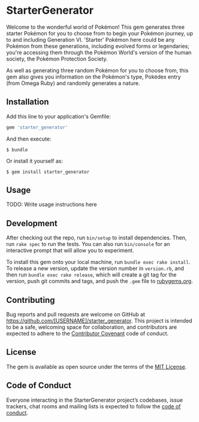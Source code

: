 # StarterGenerator

Welcome to the wonderful world of Pokémon! This gem generates three starter Pokémon for you to choose from to begin your Pokémon journey, up to and including Generation VI. 'Starter' Pokémon here could be any Pokémon from these generations, including evolved forms or legendaries; you're accessing them through the Pokémon World's version of the human society, the Pokémon Protection Society.

As well as generating three random Pokémon for you to choose from, this gem also gives you information on the Pokémon's type, Pokédex entry (from Omega Ruby) and randomly generates a nature.

## Installation

Add this line to your application's Gemfile:

```ruby
gem 'starter_generator'
```

And then execute:

    $ bundle

Or install it yourself as:

    $ gem install starter_generator

## Usage

TODO: Write usage instructions here

## Development

After checking out the repo, run `bin/setup` to install dependencies. Then, run `rake spec` to run the tests. You can also run `bin/console` for an interactive prompt that will allow you to experiment.

To install this gem onto your local machine, run `bundle exec rake install`. To release a new version, update the version number in `version.rb`, and then run `bundle exec rake release`, which will create a git tag for the version, push git commits and tags, and push the `.gem` file to [rubygems.org](https://rubygems.org).

## Contributing

Bug reports and pull requests are welcome on GitHub at https://github.com/[USERNAME]/starter_generator. This project is intended to be a safe, welcoming space for collaboration, and contributors are expected to adhere to the [Contributor Covenant](http://contributor-covenant.org) code of conduct.

## License

The gem is available as open source under the terms of the [MIT License](https://opensource.org/licenses/MIT).

## Code of Conduct

Everyone interacting in the StarterGenerator project’s codebases, issue trackers, chat rooms and mailing lists is expected to follow the [code of conduct](https://github.com/[USERNAME]/starter_generator/blob/master/CODE_OF_CONDUCT.md).
